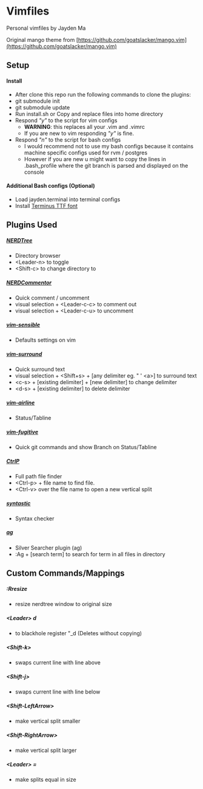 # Vimfiles
Personal vimfiles by Jayden Ma

Original mango theme from [https://github.com/goatslacker/mango.vim](https://github.com/goatslacker/mango.vim)


## Setup
#### Install
- After clone this repo run the following commands to clone the plugins:
- git submodule init
- git submodule update
- Run install.sh or Copy and replace files into home directory
- Respond *"y"* to the script for vim configs
	- **WARNING**: this replaces all your .vim and .vimrc
	- If you are new to vim responding *"y"* is fine.
- Respond *"n"* to the script for bash configs
	- I would recommend not to use my bash configs because it contains machine specific configs used for rvm / postgres
	- However if you are new u might want to copy the lines in .bash_profile where the git branch is parsed and displayed on the console
 
#### Additional Bash configs (Optional)
- Load jayden.terminal into terminal configs
- Install [Terminus TTF font](http://files.ax86.net/terminus-ttf/)


## Plugins Used
##### [NERDTree](https://github.com/scrooloose/nerdtree)
- Directory browser
- &lt;Leader-n&gt; to toggle
- &lt;Shift-c&gt; to change directory to

##### [NERDCommentor](https://github.com/scrooloose/nerdcommenter)
- Quick comment / uncomment
- visual selection + &lt;Leader-c-c&gt; to comment out
- visual selection + &lt;Leader-c-u&gt; to uncomment

##### [vim-sensible](https://github.com/tpope/vim-sensible)
- Defaults settings on vim

##### [vim-surround](https://github.com/tpope/vim-surround)
- Quick surround text
- visual selection + &lt;Shift+s&gt; + [any delimiter eg. " ' &lt;a&gt;] to surround text
- &lt;c-s&gt; + [existing delimiter] + [new delimiter] to change delimiter
- &lt;d-s&gt; + [existing delimiter] to delete delimiter

##### [vim-airline](https://github.com/bling/vim-airline)
- Status/Tabline

##### [vim-fugitive](https://github.com/tpope/vim-fugitive)
- Quick git commands and show Branch on Status/Tabline

##### [CtrlP](https://github.com/kien/ctrlp.vim)
- Full path file finder
- &lt;Ctrl-p&gt; + file name to find file. 
- &lt;Ctrl-v&gt; over the file name to open a new vertical split

##### [syntastic](https://github.com/scrooloose/syntastic)
- Syntax checker

##### [ag](https://github.com/rking/ag.vim)
- Silver Searcher plugin (ag)
- :Ag + [search term] to search for term in all files in directory


## Custom Commands/Mappings
##### :Rresize
- resize nerdtree window to original size

##### \<Leader\> d
- to blackhole register "\_d (Deletes without copying)

##### \<Shift-k\>
- swaps current line with line above

##### \<Shift-j\>
- swaps current line with line below

##### \<Shift-LeftArrow\>
- make vertical split smaller

##### \<Shift-RightArrow\>
- make vertical split larger 

##### \<Leader\> =
- make splits equal in size 
